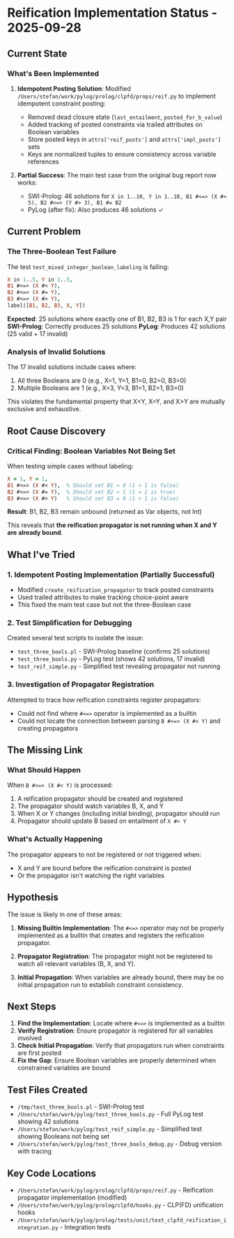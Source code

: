 # Reification Implementation Status - 2025-09-28

## Current State

### What's Been Implemented
1. **Idempotent Posting Solution**: Modified `/Users/stefan/work/pylog/prolog/clpfd/props/reif.py` to implement idempotent constraint posting:
   - Removed dead closure state (`last_entailment`, `posted_for_b_value`)
   - Added tracking of posted constraints via trailed attributes on Boolean variables
   - Store posted keys in `attrs['reif_posts']` and `attrs['impl_posts']` sets
   - Keys are normalized tuples to ensure consistency across variable references

2. **Partial Success**: The main test case from the original bug report now works:
   - SWI-Prolog: 46 solutions for `X in 1..10, Y in 1..10, B1 #<=> (X #< 5), B2 #<=> (Y #> 3), B1 #= B2`
   - PyLog (after fix): Also produces 46 solutions ✓

## Current Problem

### The Three-Boolean Test Failure
The test `test_mixed_integer_boolean_labeling` is failing:
```prolog
X in 1..5, Y in 1..5,
B1 #<=> (X #< Y),
B2 #<=> (X #= Y),
B3 #<=> (X #> Y),
label([B1, B2, B3, X, Y])
```

**Expected**: 25 solutions where exactly one of B1, B2, B3 is 1 for each X,Y pair
**SWI-Prolog**: Correctly produces 25 solutions
**PyLog**: Produces 42 solutions (25 valid + 17 invalid)

### Analysis of Invalid Solutions
The 17 invalid solutions include cases where:
1. All three Booleans are 0 (e.g., X=1, Y=1, B1=0, B2=0, B3=0)
2. Multiple Booleans are 1 (e.g., X=3, Y=3, B1=1, B2=1, B3=0)

This violates the fundamental property that X<Y, X=Y, and X>Y are mutually exclusive and exhaustive.

## Root Cause Discovery

### Critical Finding: Boolean Variables Not Being Set
When testing simple cases without labeling:
```prolog
X = 1, Y = 1,
B1 #<=> (X #< Y),  % Should set B1 = 0 (1 < 1 is false)
B2 #<=> (X #= Y),  % Should set B2 = 1 (1 = 1 is true)
B3 #<=> (X #> Y)   % Should set B3 = 0 (1 > 1 is false)
```

**Result**: B1, B2, B3 remain unbound (returned as Var objects, not Int)

This reveals that **the reification propagator is not running when X and Y are already bound**.

## What I've Tried

### 1. Idempotent Posting Implementation (Partially Successful)
- Modified `create_reification_propagator` to track posted constraints
- Used trailed attributes to make tracking choice-point aware
- This fixed the main test case but not the three-Boolean case

### 2. Test Simplification for Debugging
Created several test scripts to isolate the issue:
- `test_three_bools.pl` - SWI-Prolog baseline (confirms 25 solutions)
- `test_three_bools.py` - PyLog test (shows 42 solutions, 17 invalid)
- `test_reif_simple.py` - Simplified test revealing propagator not running

### 3. Investigation of Propagator Registration
Attempted to trace how reification constraints register propagators:
- Could not find where `#<=>` operator is implemented as a builtin
- Could not locate the connection between parsing `B #<=> (X #< Y)` and creating propagators

## The Missing Link

### What Should Happen
When `B #<=> (X #< Y)` is processed:
1. A reification propagator should be created and registered
2. The propagator should watch variables B, X, and Y
3. When X or Y changes (including initial binding), propagator should run
4. Propagator should update B based on entailment of `X #< Y`

### What's Actually Happening
The propagator appears to not be registered or not triggered when:
- X and Y are bound before the reification constraint is posted
- Or the propagator isn't watching the right variables

## Hypothesis

The issue is likely in one of these areas:

1. **Missing Builtin Implementation**: The `#<=>` operator may not be properly implemented as a builtin that creates and registers the reification propagator.

2. **Propagator Registration**: The propagator might not be registered to watch all relevant variables (B, X, and Y).

3. **Initial Propagation**: When variables are already bound, there may be no initial propagation run to establish constraint consistency.

## Next Steps

1. **Find the Implementation**: Locate where `#<=>` is implemented as a builtin
2. **Verify Registration**: Ensure propagator is registered for all variables involved
3. **Check Initial Propagation**: Verify that propagators run when constraints are first posted
4. **Fix the Gap**: Ensure Boolean variables are properly determined when constrained variables are bound

## Test Files Created
- `/tmp/test_three_bools.pl` - SWI-Prolog test
- `/Users/stefan/work/pylog/test_three_bools.py` - Full PyLog test showing 42 solutions
- `/Users/stefan/work/pylog/test_reif_simple.py` - Simplified test showing Booleans not being set
- `/Users/stefan/work/pylog/test_three_bools_debug.py` - Debug version with tracing

## Key Code Locations
- `/Users/stefan/work/pylog/prolog/clpfd/props/reif.py` - Reification propagator implementation (modified)
- `/Users/stefan/work/pylog/prolog/clpfd/hooks.py` - CLP(FD) unification hooks
- `/Users/stefan/work/pylog/prolog/tests/unit/test_clpfd_reification_integration.py` - Integration tests